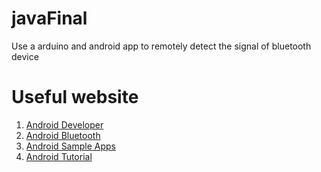 # javaFinal
Use a arduino and android app to remotely detect the signal of bluetooth device
# Useful website
1. [Android Developer](https://developer.android.com/guide/index.html)
2. [Android Bluetooth](https://developer.android.com/guide/topics/connectivity/bluetooth.html)
3. [Android Sample Apps](https://developer.android.com/samples/index.html)
4. [Android Tutorial](https://www.tutorialspoint.com/android/)